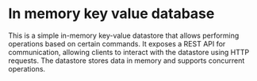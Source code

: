 # In memory key value database

This is a simple in-memory key-value datastore that allows performing operations based on certain commands. It exposes a REST API for communication, allowing clients to interact with the datastore using HTTP requests. The datastore stores data in memory and supports concurrent operations.